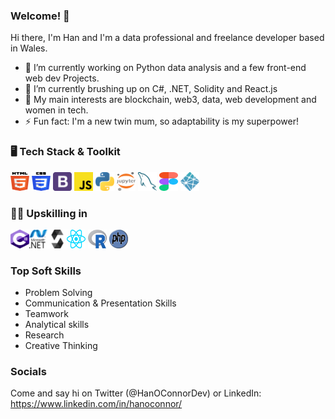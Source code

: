 ### Welcome! 👋

Hi there, I'm Han and I'm a data professional and freelance developer based in Wales󠁧󠁢.󠁧󠁢󠁷󠁬

- 🔭 I’m currently working on Python data analysis and a few front-end web dev Projects.
- 🌱 I’m currently brushing up on C#, .NET, Solidity and React.js
- 💬 My main interests are blockchain, web3, data, web development and women in tech.
- ⚡ Fun fact: I'm a new twin mum, so adaptability is my superpower!

### 🖥️ Tech Stack & Toolkit

<img src="https://github.com/patil-prajwal/Tech-Stack-Icons/blob/main/Icons/html-5.svg" width="30" height="30"> <img src="https://github.com/patil-prajwal/Tech-Stack-Icons/blob/main/Icons/css-3.svg" width="30" height="30"> <img src="https://github.com/patil-prajwal/Tech-Stack-Icons/blob/main/Icons/bootstrap.svg" width="30" height="30"> <img src="https://github.com/patil-prajwal/Tech-Stack-Icons/blob/main/Icons/javascript.svg" width="30" height="30"> <img src="https://github.com/patil-prajwal/Tech-Stack-Icons/blob/main/Icons/python.svg" width="30" height="30"> <img src="https://github.com/patil-prajwal/Tech-Stack-Icons/blob/main/Icons/jupyter.svg" width="30" height="30"> <img src="https://github.com/patil-prajwal/Tech-Stack-Icons/blob/main/Icons/mysql.svg" width="30" height="30"> <img src="https://github.com/patil-prajwal/Tech-Stack-Icons/blob/main/Icons/figma.svg" width="30" height="30"> <img src="https://github.com/patil-prajwal/Tech-Stack-Icons/blob/main/Icons/netlify.svg" width="30" height="30">


### 👩‍🎓 Upskilling in
<img src="https://github.com/patil-prajwal/Tech-Stack-Icons/blob/main/Icons/c-sharp.svg" width="30" height="30"><img src="https://github.com/patil-prajwal/Tech-Stack-Icons/blob/main/Icons/dotnet.svg" width="30" height="30"><img src="https://github.com/devicons/devicon/blob/master/icons/solidity/solidity-original.svg" width="30" height="30"><img src="https://github.com/patil-prajwal/Tech-Stack-Icons/blob/main/Icons/react.svg" width="30" height="30"> <img src="https://github.com/patil-prajwal/Tech-Stack-Icons/blob/main/Icons/r.svg" width="30" height="30"> <img src="https://github.com/patil-prajwal/Tech-Stack-Icons/blob/main/Icons/php.svg" width="30" height="30">

### Top Soft Skills

- Problem Solving
- Communication & Presentation Skills
- Teamwork
- Analytical skills
- Research
- Creative Thinking


### Socials

Come and say hi on Twitter (@HanOConnorDev) or LinkedIn: https://www.linkedin.com/in/hanoconnor/


<!--
**hanoconnor/hanoconnor** is a ✨ _special_ ✨ repository because its `README.md` (this file) appears on your GitHub profile.
<img src="" width="30" height="30">
Here are some ideas to get you started:

- 🔭 I’m currently working on ...
- 🌱 I’m currently learning PHP and React.js
- 👯 I’m looking to collaborate on ...
- 🤔 I’m looking for help with ...
- 📫 How to reach me: ...
- 😄 Pronouns: ...
- ⚡ Fun fact: ...
-->
